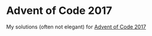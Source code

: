 # Advent of Code 2017

My solutions (often not elegant) for [Advent of Code 2017](http://adventofcode.com)
